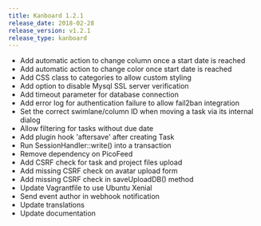 ```yaml
---
title: Kanboard 1.2.1
release_date: 2018-02-28
release_version: v1.2.1
release_type: kanboard
---
```


* Add automatic action to change column once a start date is reached
* Add automatic action to change color once start date is reached
* Add CSS class to categories to allow custom styling
* Add option to disable Mysql SSL server verification
* Add timeout parameter for database connection
* Add error log for authentication failure to allow fail2ban integration
* Set the correct swimlane/column ID when moving a task via its internal dialog
* Allow filtering for tasks without due date
* Add plugin hook 'aftersave' after creating Task
* Run SessionHandler::write() into a transaction
* Remove dependency on PicoFeed
* Add CSRF check for task and project files upload
* Add missing CSRF check on avatar upload form
* Add missing CSRF check in saveUploadDB() method
* Update Vagrantfile to use Ubuntu Xenial
* Send event author in webhook notification
* Update translations
* Update documentation